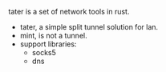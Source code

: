 tater is a set of network tools in rust.

* tater, a simple split tunnel solution for lan.
* mint, is not a tunnel.
* support libraries:
	* socks5
	* dns
